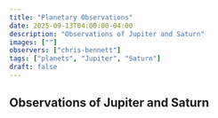 ```yaml
---
title: "Planetary Observations"
date: 2025-09-13T04:00:00-04:00
description: "Observations of Jupiter and Saturn"
images: [""]
observers: ["chris-bennett"]
tags: ["planets", "Jupiter", "Saturn"]
draft: false
---
```


## Observations of Jupiter and Saturn
